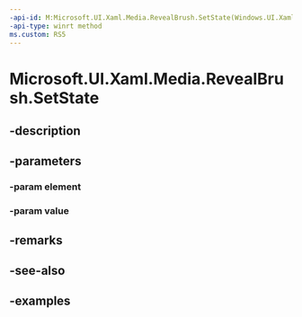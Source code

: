 ```yaml
---
-api-id: M:Microsoft.UI.Xaml.Media.RevealBrush.SetState(Windows.UI.Xaml.UIElement,Microsoft.UI.Xaml.Media.RevealBrushState)
-api-type: winrt method
ms.custom: RS5
---
```


<!-- Method syntax.
public void RevealBrush.SetState(UIElement element, RevealBrushState value)
-->

# Microsoft.UI.Xaml.Media.RevealBrush.SetState

## -description

## -parameters
### -param element

### -param value

## -remarks

## -see-also

## -examples

